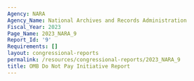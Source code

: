 ```yaml
---
Agency: NARA
Agency_Name: National Archives and Records Administration
Fiscal_Year: 2023
Page_Name: 2023_NARA_9
Report_Id: '9'
Requirements: []
layout: congressional-reports
permalink: /resources/congressional-reports/2023_NARA_9
title: OMB Do Not Pay Initiative Report
---
```

